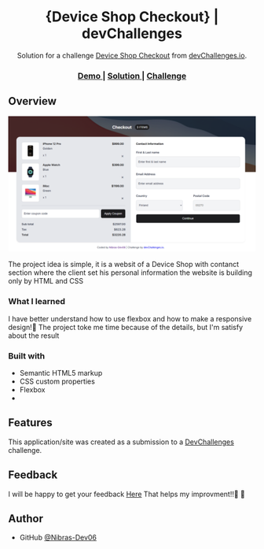 
<h1 align="center">{Device Shop Checkout} | devChallenges</h1>

<div align="center">
   Solution for a challenge <a href="https://devchallenges.io/challenge/apple-shop-checkout-page-challenge" target="_blank">Device Shop Checkout</a> from <a href="http://devchallenges.io" target="_blank">devChallenges.io</a>.
</div>

<div align="center">
  <h3>
    <a href="{https://your-demo-link.your-domain}">
      Demo
    </a>
    <span> | </span>
    <a href="{https://your-url-to-the-solution}">
      Solution
    </a>
    <span> | </span>
    <a href="https://devchallenges.io/challenge/apple-shop-checkout-page-challenge">
      Challenge
    </a>
  </h3>
</div>

## Overview

![screenshot](/Capture%20d’écran%202025-09-02%20182707.png)

The project idea is simple, it is a websit  of a Device Shop with contanct section where the client set his personal information 
the website is building only by HTML and CSS 


### What I learned

I have better understand how to use flexbox and how to make a responsive design!🚀
The project toke me time because of the details, but I'm satisfy about the result

### Built with

- Semantic HTML5 markup
- CSS custom properties
- Flexbox
- 


## Features

This application/site was created as a submission to a [DevChallenges](https://devchallenges.io/challenges-dashboard) challenge.


## Feedback 
I will be happy to get your feedback [Here](https://devchallenges.io/profile/9b9f2a2a-f1aa-43fd-ab7b-68c860f8a619)
That helps my improvment!!🙌 📝



## Author

- GitHub [@Nibras-Dev06](https://github.com/Nibras-Dev06})

